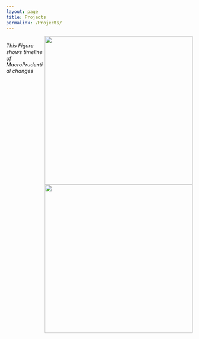 ```yaml
---
layout: page
title: Projects
permalink: /Projects/
---
```





<img align="right" width="400" height="400" src="{{ site.url }}{{ site.baseurl }}/docs/assets/timeline.jpg" class="img-responsive" />
 <br>
    <em>This Figure shows timeline of MacroPrudential changes</em>




<img align="right" width="400" height="400" src="{{ site.url }}{{ site.baseurl }}/docs/assets/Picture1.png" class="img-responsive" />



